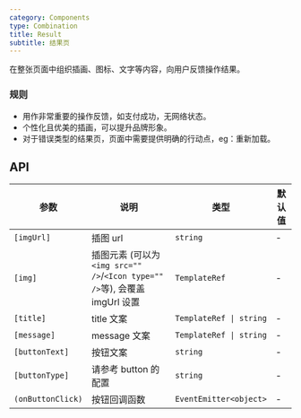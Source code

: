 ```yaml
---
category: Components
type: Combination
title: Result
subtitle: 结果页
---
```


在整张页面中组织插画、图标、文字等内容，向用户反馈操作结果。

### 规则

- 用作非常重要的操作反馈，如支付成功，无网络状态。
- 个性化且优美的插画，可以提升品牌形象。
- 对于错误类型的结果页，页面中需要提供明确的行动点，eg：重新加载。

## API

| 参数 | 说明 | 类型 | 默认值 |
|----|-----|------|------|
| `[imgUrl]` | 插图 url | `string` | - |
| `[img]` | 插图元素 (可以为`<img src="" />`/`<Icon type="" />`等), 会覆盖 imgUrl 设置 | `TemplateRef` | - |
| `[title]` | title 文案 | `TemplateRef \| string` | - |
| `[message]` | message 文案 | `TemplateRef \| string` | - |
| `[buttonText]` | 按钮文案 | `string` | - |
| `[buttonType]` | 请参考 button 的配置 | `string` | - |
| `(onButtonClick)` | 按钮回调函数 | `EventEmitter<object>` | - |
